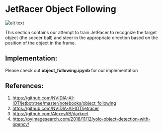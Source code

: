 # JetRacer Object Following

![alt text](https://github.com/sanem2000/JetRacer-Soccer-League/blob/main/Videos/Pictures/object_following.gif)

This section contains our attempt to train JetRacer to recognize the target object (the soccer ball) and steer in the appropriate direction based on the position of the object in the frame. 

## Implementation:

Please check out **object_following.ipynb** for our implementation

## References:

1. https://github.com/NVIDIA-AI-IOT/jetbot/tree/master/notebooks/object_following
2. https://github.com/NVIDIA-AI-IOT/jetracer
3. https://github.com/AlexeyAB/darknet
4. https://pyimagesearch.com/2018/11/12/yolo-object-detection-with-opencv/
